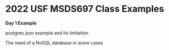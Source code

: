# 2022 USF MSDS697 Class Examples

**Day 1 Example**

postgres json example and its limitation 

The need of a NoSQL database in some cases
